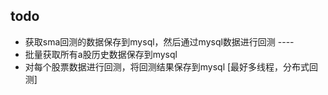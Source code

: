 ##  todo
- 获取sma回测的数据保存到mysql，然后通过mysql数据进行回测  ----
- 批量获取所有a股历史数据保存到mysql
- 对每个股票数据进行回测，将回测结果保存到mysql [最好多线程，分布式回测]